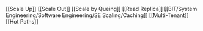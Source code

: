 [[Scale Up]]
[[Scale Out]]
[[Scale by Queing]]
[[Read Replica]]
[[BIT/System Engineering/Software Engineering/SE Scaling/Caching]]
[[Multi-Tenant]]
[[Hot Paths]]
